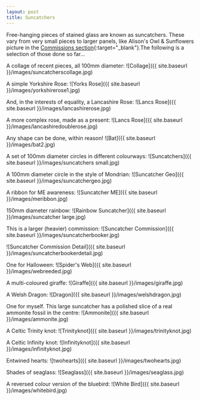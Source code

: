 ```yaml
---
layout: post
title: Suncatchers
---
```


Free-hanging pieces of stained glass are known as suncatchers. These vary from very small pieces to larger panels, like Alison's Owl & Sunflowers picture in the [Commissions section](https://andy.merckel.uk/commissions/){:target="_blank"}.The following is a selection of those done so far...

A collage of recent pieces, all 100mm diameter:
![Collage]({{ site.baseurl }}/images/suncatcherscollage.jpg)

A simple Yorkshire Rose:
![Yorks Rose]({{ site.baseurl }}/images/yorkshirerose1.jpg)

And, in the interests of equality, a Lancashire Rose:
![Lancs Rose]({{ site.baseurl }}/images/lancashirerose.jpg)

A more complex rose, made as a present:
![Lancs Rose]({{ site.baseurl }}/images/lancashiredoublerose.jpg)

Any shape can be done, within reason!
![Bat]({{ site.baseurl }}/images/bat2.jpg)

A set of 100mm diameter circles in different colourways:
![Suncatchers]({{ site.baseurl }}/images/suncatchers small.jpg)

A 100mm diameter circle in the style of Mondrian:
![Suncatcher Geo]({{ site.baseurl }}/images/suncatchergeo.jpg)

A ribbon for ME awareness:
![Suncatcher ME]({{ site.baseurl }}/images/meribbon.jpg)

150mm diameter rainbow:
![Rainbow Suncatcher]({{ site.baseurl }}/images/suncatcher large.jpg)

This is a larger (heavier) commission:
![Suncatcher Commission]({{ site.baseurl }}/images/suncatcherbooker.jpg)

![Suncatcher Commission Detail]({{ site.baseurl }}/images/suncatcherbookerdetail.jpg)

One for Halloween:
![Spider's Web]({{ site.baseurl }}/images/webreeded.jpg)

A multi-coloured giraffe:
![Giraffe]({{ site.baseurl }}/images/giraffe.jpg)

A Welsh Dragon:
![Dragon]({{ site.baseurl }}/images/welshdragon.jpg)

One for myself. This large suncatcher has a polished slice of a real ammonite fossil in the centre:
![Ammonite]({{ site.baseurl }}/images/ammonite.jpg)

A Celtic Trinity knot:
![Trinityknot]({{ site.baseurl }}/images/trinityknot.jpg)

A Celtic Infinity knot:
![Infinityknot]({{ site.baseurl }}/images/infinityknot.jpg)

Entwined hearts:
![twohearts]({{ site.baseurl }}/images/twohearts.jpg)

Shades of seaglass:
![Seaglass]({{ site.baseurl }}/images/seaglass.jpg)

A reversed colour version of the bluebird:
![White Bird]({{ site.baseurl }}/images/whitebird.jpg)
